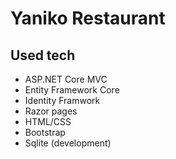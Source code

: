 # Yaniko Restaurant

## Used tech

-   ASP.NET Core MVC
-   Entity Framework Core
-   Identity Framwork
-   Razor pages
-   HTML/CSS
-   Bootstrap
-   Sqlite (development)
